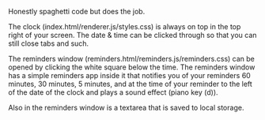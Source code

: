 Honestly spaghetti code but does the job. 

The clock (index.html/renderer.js/styles.css) is always on top in the top right of your screen.
The date & time can be clicked through so that you can still close tabs and such. 

The reminders window (reminders.html/reminders.js/reminders.css) can be opened by clicking the white square below the time.
The reminders window has a simple reminders app inside it that notifies you of your reminders 60 minutes, 30 minutes, 5 minutes, and at the time of your reminder to the left of the date of the clock and plays a sound effect (piano key (d)).

Also in the reminders window is a textarea that is saved to local storage.
